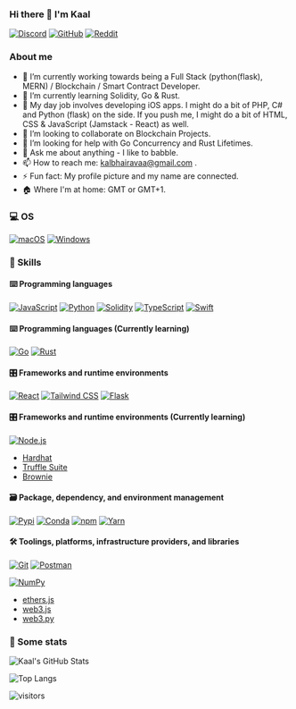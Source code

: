 ### Hi there 👋 I'm Kaal

<p> 
    <a href="https://discordapp.com/users/kaalbhairavaa#8107" target="_blank"><img alt="Discord"
        src="https://img.shields.io/badge/Discord-7289DA?style=for-the-badge&logo=discord&logoColor=white"/></a>
    <a href="https://github.com/kalbhairavaa" target="_blank"><img alt="GitHub"
        src="https://img.shields.io/badge/GitHub-100000?style=for-the-badge&logo=github&logoColor=white"/></a>
    </a>
    <a href="https://www.reddit.com/user/kalbhairavaa" target="_blank"><img alt="Reddit"
        src="https://img.shields.io/badge/Reddit-FF4500?style=for-the-badge&logo=reddit&logoColor=white"/></a>
</p>

### About me

- 🔭 I’m currently working towards being a Full Stack (python(flask), MERN) / Blockchain / Smart Contract Developer.
- 🌱 I’m currently learning Solidity, Go & Rust.
- 🔧 My day job involves developing iOS apps. I might do a bit of PHP, C# and Python (flask) on the side. If you push me, I might do a bit of HTML, CSS & JavaScript (Jamstack - React) as well.
- 👯 I’m looking to collaborate on Blockchain Projects.
- 🤔 I’m looking for help with Go Concurrency and Rust Lifetimes.
- 💬 Ask me about anything - I like to babble.
- 📫 How to reach me: [kalbhairavaa@gmail.com](mailto:kalbhairavaa@gmail.com) .
- ⚡ Fun fact: My profile picture and my name are connected.
- 🏠 Where I'm at home: GMT or GMT+1.


### 💻 OS

<p> 
    <a href="https://www.apple.com/macos/" target="_blank"><img alt="macOS"
        src="https://img.shields.io/badge/macOS-000000?style=for-the-badge&logo=macos&logoColor=white"/></a>
    <a href="https://www.microsoft.com/en-gb/windows" target="_blank"><img alt="Windows"
        src="https://img.shields.io/badge/Windows-0078D6?style=for-the-badge&logo=windows&logoColor=white"/></a>
</p>


### 🎯 Skills

#### ⌨️ Programming languages

<p>
    <a href="https://developer.mozilla.org/en-US/docs/Web/JavaScript" target="_blank"><img alt="JavaScript"
        src="https://img.shields.io/badge/JavaScript-323330?style=for-the-badge&logo=javascript&logoColor=F7DF1E"/></a>
    <a href="https://www.python.org" target="_blank"><img alt="Python"
        src="https://img.shields.io/badge/Python-3776AB?style=for-the-badge&logo=python&logoColor=white"/></a>
    <a href="https://docs.soliditylang.org" target="_blank"><img alt="Solidity"
        src="https://img.shields.io/badge/Solidity-e6e6e6?style=for-the-badge&logo=solidity&logoColor=black"/></a>
    <a href="https://www.typescriptlang.org" target="_blank"><img alt="TypeScript"
        src="https://img.shields.io/badge/TypeScript-007ACC?style=for-the-badge&logo=typescript&logoColor=white"/></a>
        <a href="https://developer.apple.com/swift/" target="_blank"><img alt="Swift"
        src="https://img.shields.io/badge/Swift-F05138?style=for-the-badge&logo=swift&logoColor=white"/></a>
</p>


#### ⌨️ Programming languages (Currently learning)
<p>
<a href="https://docs.soliditylang.org" target="_blank"><img alt="Go"
        src="https://img.shields.io/badge/Go-00ADD8?style=for-the-badge&logo=go&logoColor=white"/></a>
<a href="https://docs.soliditylang.org" target="_blank"><img alt="Rust"
        src="https://img.shields.io/badge/Rust-000000?style=for-the-badge&logo=rust&logoColor=white"/></a>
</p>


#### 🎛 Frameworks and runtime environments

<p>
    <a href="https://reactjs.org/" target="_blank"><img alt="React"
        src="https://img.shields.io/badge/React-61DAFB?style=for-the-badge&logo=react&logoColor=white"/></a>
    <a href="https://tailwindcss.com/" target="_blank"><img alt="Tailwind CSS"
        src="https://img.shields.io/badge/Tailwind CSS-06B6D4?style=for-the-badge&logo=tailwindcss&logoColor=white"/></a>
    <a href="https://flask.palletsprojects.com/en/2.1.x/" target="_blank"><img alt="Flask"
        src="https://img.shields.io/badge/Flask-000000?style=for-the-badge&logo=flask&logoColor=white"/></a>
</p>


#### 🎛 Frameworks and runtime environments (Currently learning)

<p>
<a href="https://nodejs.org" target="_blank"><img alt="Node.js"
        src="https://img.shields.io/badge/Node.js-43853D?style=for-the-badge&logo=node.js&logoColor=white"/></a>
</p>

- [Hardhat](https://hardhat.org)
- [Truffle Suite](https://trufflesuite.com)
- [Brownie](https://eth-brownie.readthedocs.io/en/stable/)


#### 🗃 Package, dependency, and environment management

<p>
    <a href="https://docs.conda.io" target="_blank"><img alt="Pypi"
        src="https://img.shields.io/badge/Pypi-342B029.svg?&style=for-the-badge&logo=pypi&logoColor=white"/></a>
    <a href="https://pypi.org/" target="_blank"><img alt="Conda"
        src="https://img.shields.io/badge/conda-3775A9.svg?&style=for-the-badge&logo=anaconda&logoColor=white"/></a>
    <a href="https://www.npmjs.com" target="_blank"><img alt="npm"
        src="https://img.shields.io/badge/npm-CB3837?style=for-the-badge&logo=npm&logoColor=white"/></a>
    <a href="https://yarnpkg.com" target="_blank"><img alt="Yarn"
        src="https://img.shields.io/badge/Yarn-2C8EBB?style=for-the-badge&logo=yarn&logoColor=white"/></a>
</p>


#### 🛠 Toolings, platforms, infrastructure providers, and libraries

<p>
    <a href="https://git-scm.com" target="_blank"><img alt="Git"
        src="https://img.shields.io/badge/Git-F05032?style=for-the-badge&logo=git&logoColor=white"/></a>
    <a href="https://www.postman.com" target="_blank"><img alt="Postman"
        src="https://img.shields.io/badge/Postman-FF6C37?style=for-the-badge&logo=Postman&logoColor=white"/></a>
</p>
<p>
    <a href="https://numpy.org" target="_blank"><img alt="NumPy"
        src="https://img.shields.io/badge/Numpy-777BB4?style=for-the-badge&logo=numpy&logoColor=white"/></a>
</p>

- [ethers.js](https://docs.ethers.io)
- [web3.js](https://web3js.readthedocs.io)
- [web3.py](https://web3py.readthedocs.io/en/stable/)


### 🔎 Some stats

![Kaal's GitHub Stats](https://github-readme-stats.vercel.app/api?username=kalbhairavaa&count_private=true&show_icons=true&theme=tokyonight)

![Top Langs](https://github-readme-stats.vercel.app/api/top-langs/?username=kalbhairavaa&layout=compact&langs_count=8&theme=tokyonight)

![visitors](https://visitor-badge.glitch.me/badge?page_id=kalbhairavaa.count_visitors)
